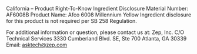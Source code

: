  
 
 
California – Product Right-To-Know Ingredient Disclosure 
Material Number: AF6008B 
Product Name: Afco 6008 Millennium Yellow 
Ingredient disclosure for this product is not required per SB 258 Regulation. 
 
For additional information or question, please contact us at: 
Zep, Inc. 
C/O Technical Services 
3330 Cumberland Blvd. SE, Ste 700 
Atlanta, GA 30339 
Email: asktech@zep.com 
 
 
 
 
